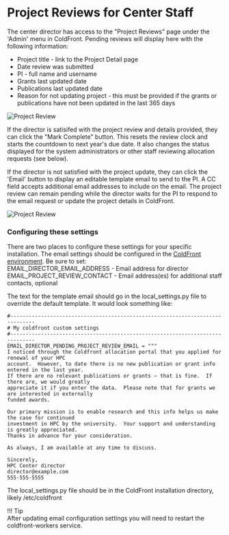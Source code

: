 # Project Reviews for Center Staff

The center director has access to the "Project Reviews" page under the 'Admin' menu in ColdFront.  Pending reviews will display here with the following information:  

- Project title - link to the Project Detail page   
- Date review was submitted  
- PI - full name and username  
- Grants last updated date  
- Publications last updated date  
- Reason for not updating project - this must be provided if the grants or publications have not been updated in the last 365 days

![Project Review](../../images/project_review8.PNG)

If the director is satisifed with the project review and details provided, they can click the "Mark Complete" button.  This resets the review clock and starts the countdown to next year's due date.  It also changes the status displayed for the system administrators or other staff reviewing allocation requests (see below).

If the director is not satisfied with the project update, they can click the 'Email' button to display an editable template email to send to the PI.  A CC field accepts additional email addresses to include on the email.  The project review can remain pending while the director waits for the PI to respond to the email request or update the project details in ColdFront.

![Project Review](../../images/project_review9.PNG)


### Configuring  these settings  

There are two places to configure these settings for your specific installation.  The email settings should be configured in the [ColdFront environment](../../config.md/#email-settings).  Be sure to set:  
EMAIL_DIRECTOR_EMAIL_ADDRESS - Email address for director  
EMAIL_PROJECT_REVIEW_CONTACT - Email address(es) for additional staff contacts, optional  

The text for the template email should go in the local_settings.py file to override the default template.  It would look something like:  

```
#------------------------------------------------------------------------------
# My coldfront custom settings
#------------------------------------------------------------------------------
EMAIL_DIRECTOR_PENDING_PROJECT_REVIEW_EMAIL = """
I noticed through the Coldfront allocation portal that you applied for renewal of your HPC
account.  However, to date there is no new publication or grant info entered in the last year.  
If there are no relevant publications or grants – that is fine.  If there are, we would greatly
appreciate it if you enter the data.  Please note that for grants we are interested in externally
funded awards.

Our primary mission is to enable research and this info helps us make the case for continued
investment in HPC by the university.  Your support and understanding is greatly appreciated.   
Thanks in advance for your consideration.

As always, I am available at any time to discuss.

Sincerely,
HPC Center director
director@example.com
555-555-5555
```
The local_settings.py file should be in the ColdFront installation directory, likely /etc/coldfront

!!! Tip  
    After updating email configuration settings you will need to restart the coldfront-workers service.  